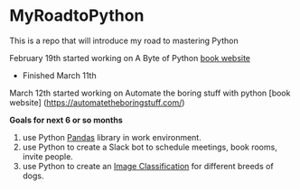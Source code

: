 # MyRoadtoPython
This is a repo that will introduce my road to mastering Python 

February 19th started working on A Byte of Python [book website](https://python.swaroopch.com/)  
* Finished March 11th

March 12th started working on Automate the boring stuff with python [book website] (https://automatetheboringstuff.com/)


<b>Goals for next 6 or so months</b>
1) use Python [Pandas](https://pandas.pydata.org/) library in work environment.
2) use Python to create a Slack bot to schedule meetings, book rooms, invite people.
3) use Python to create an [Image Classification](https://www.youtube.com/watch?v=qaQofXTxkSo) for different breeds of dogs.
